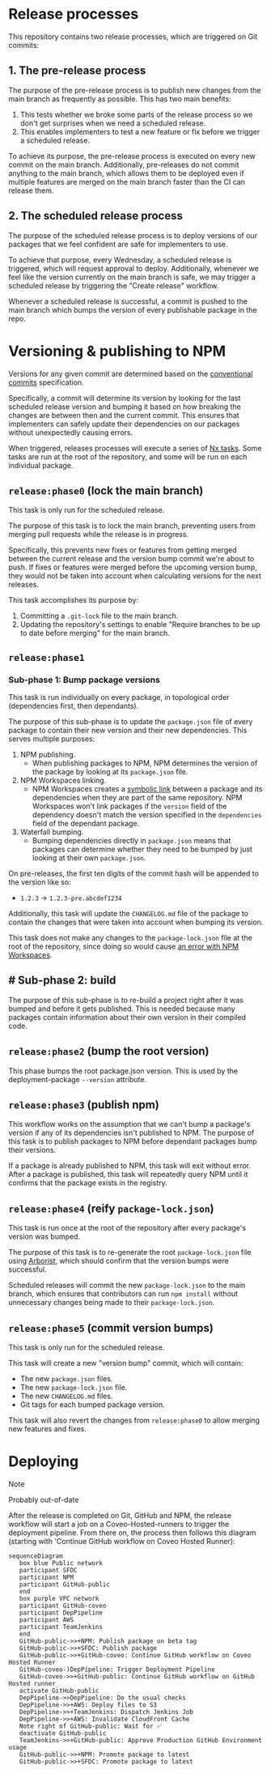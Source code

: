 # Release processes

This repository contains two release processes, which are triggered on Git commits:

## 1. The pre-release process

The purpose of the pre-release process is to publish new changes from the main branch as frequently as possible. This has two main benefits:

1. This tests whether we broke some parts of the release process so we don't get surprises when we need a scheduled release.
2. This enables implementers to test a new feature or fix before we trigger a scheduled release.

To achieve its purpose, the pre-release process is executed on every new commit on the main branch. Additionally, pre-releases do not commit anything to the main branch, which allows them to be deployed even if multiple features are merged on the main branch faster than the CI can release them.

## 2. The scheduled release process

The purpose of the scheduled release process is to deploy versions of our packages that we feel confident are safe for implementers to use.

To achieve that purpose, every Wednesday, a scheduled release is triggered, which will request approval to deploy. Additionally, whenever we feel like the version currently on the main branch is safe, we may trigger a scheduled release by triggering the "Create release" workflow.

Whenever a scheduled release is successful, a commit is pushed to the main branch which bumps the version of every publishable package in the repo.

# Versioning & publishing to NPM

Versions for any given commit are determined based on the [conventional commits](https://www.conventionalcommits.org/en/v1.0.0/) specification.

Specifically, a commit will determine its version by looking for the last scheduled release version and bumping it based on how breaking the changes are between then and the current commit. This ensures that implementers can safely update their dependencies on our packages without unexpectedly causing errors.

When triggered, releases processes will execute a series of [Nx tasks](https://nx.dev/core-features/run-tasks). Some tasks are run at the root of the repository, and some will be run on each individual package.

## `release:phase0` (lock the main branch)

This task is only run for the scheduled release.

The purpose of this task is to lock the main branch, preventing users from merging pull requests while the release is in progress.

Specifically, this prevents new fixes or features from getting merged between the current release and the version bump commit we're about to push. If fixes or features were merged before the upcoming version bump, they would not be taken into account when calculating versions for the next releases.

This task accomplishes its purpose by:

1. Committing a `.git-lock` file to the main branch.
2. Updating the repository's settings to enable "Require branches to be up to date before merging" for the main branch.

## `release:phase1`

### Sub-phase 1: Bump package versions

This task is run individually on every package, in topological order (dependencies first, then dependants).

The purpose of this sub-phase is to update the `package.json` file of every package to contain their new version and their new dependencies. This serves multiple purposes:

1. NPM publishing.
   - When publishing packages to NPM, NPM determines the version of the package by looking at its `package.json` file.
2. NPM Workspaces linking.
   - NPM Workspaces creates a [symbolic link](https://en.wikipedia.org/wiki/Symbolic_link) between a package and its dependencies when they are part of the same repository. NPM Workspaces won't link packages if the `version` field of the dependency doesn't match the version specified in the `dependencies` field of the dependant package.
3. Waterfall bumping.
   - Bumping dependencies directly in `package.json` means that packages can determine whether they need to be bumped by just looking at their own `package.json`.

On pre-releases, the first ten digits of the commit hash will be appended to the version like so:

- `1.2.3` -> `1.2.3-pre.abcdef1234`

Additionally, this task will update the `CHANGELOG.md` file of the package to contain the changes that were taken into account when bumping its version.

This task does not make any changes to the `package-lock.json` file at the root of the repository, since doing so would cause [an error with NPM Workspaces](https://github.com/npm/cli/issues/5506).

## # Sub-phase 2: build

The purpose of this sub-phase is to re-build a project right after it was bumped and before it gets published. This is needed because many packages contain information about their own version in their compiled code.

## `release:phase2` (bump the root version)

This phase bumps the root package.json version. This is used by the deployment-package `--version` attribute.

## `release:phase3` (publish npm)

This workflow works on the assumption that we can't bump a package's version if any of its dependencies isn't published to NPM. The purpose of this task is to publish packages to NPM before dependant packages bump their versions.

If a package is already published to NPM, this task will exit without error. After a package is published, this task will repeatedly query NPM until it confirms that the package exists in the registry.

## `release:phase4` (reify `package-lock.json`)

This task is run once at the root of the repository after every package's version was bumped.

The purpose of this task is to re-generate the root `package-lock.json` file using [Arborist](https://www.npmjs.com/package/@npmcli/arborist), which should confirm that the version bumps were successful.

Scheduled releases will commit the new `package-lock.json` to the main branch, which ensures that contributors can run `npm install` without unnecessary changes being made to their `package-lock.json`.

## `release:phase5` (commit version bumps)

This task is only run for the scheduled release.

This task will create a new "version bump" commit, which will contain:

- The new `package.json` files.
- The new `package-lock.json` file.
- The new `CHANGELOG.md` files.
- Git tags for each bumped package version.

This task will also revert the changes from `release:phase0` to allow merging new features and fixes.

# Deploying

> [!NOTE]
> Probably out-of-date

After the release is completed on Git, GitHub and NPM, the release workflow will start a job on a Coveo-Hosted-runners to trigger the deployment pipeline.
From there on, the process then follows this diagram (starting with 'Continue GitHub workflow on Coveo Hosted Runner):

```mermaid
sequenceDiagram
   box blue Public network
   participant SFDC
   participant NPM
   participant GitHub-public
   end
   box purple VPC network
   participant GitHub-coveo
   participant DepPipeline
   participant AWS
   participant TeamJenkins
   end
   GitHub-public->>+NPM: Publish package on beta tag
   GitHub-public->>+SFDC: Publish package
   GitHub-public->>+GitHub-coveo: Continue GitHub workflow on Coveo Hosted Runner
   GitHub-coveo-)DepPipeline: Trigger Deployment Pipeline
   GitHub-coveo->>+GitHub-public: Continue GitHub workflow on GitHub Hosted runner
   activate GitHub-public
   DepPipeline->>DepPipeline: Do the usual checks
   DepPipeline->>+AWS: Deploy files to S3
   DepPipeline->>+TeamJenkins: Dispatch Jenkins Job
   DepPipeline->>+AWS: Invalidate CloudFront Cache
   Note right of GitHub-public: Wait for ✅
   deactivate GitHub-public
   TeamJenkins->>+GitHub-public: Approve Production GitHub Environment usage
   GitHub-public->>+NPM: Promote package to latest
   GitHub-public->>+SFDC: Promote package to latest
```
